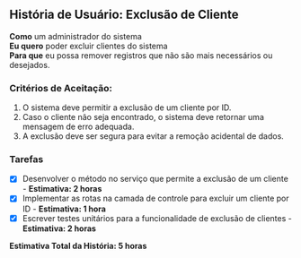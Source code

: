 ## História de Usuário: Exclusão de Cliente

**Como** um administrador do sistema  
**Eu quero** poder excluir clientes do sistema  
**Para que** eu possa remover registros que não são mais necessários ou desejados.

### Critérios de Aceitação:
1. O sistema deve permitir a exclusão de um cliente por ID.
2. Caso o cliente não seja encontrado, o sistema deve retornar uma mensagem de erro adequada.
3. A exclusão deve ser segura para evitar a remoção acidental de dados.

### Tarefas
- [x] Desenvolver o método no serviço que permite a exclusão de um cliente - **Estimativa: 2 horas**
- [x] Implementar as rotas na camada de controle para excluir um cliente por ID - **Estimativa: 1 hora**
- [X] Escrever testes unitários para a funcionalidade de exclusão de clientes - **Estimativa: 2 horas**

**Estimativa Total da História: 5 horas**